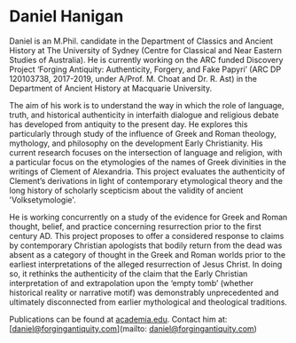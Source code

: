 # Daniel Hanigan
Daniel is an M.Phil. candidate in the Department of Classics and Ancient History at The University of Sydney (Centre for Classical and Near Eastern Studies of Australia). He is currently working on the ARC funded Discovery Project ‘Forging Antiquity: Authenticity, Forgery, and Fake Papyri’ (ARC DP 120103738, 2017-2019, under A/Prof. M. Choat and Dr. R. Ast) in the Department of Ancient History at Macquarie University. 

The aim of his work is to understand the way in which the role of language, truth, and historical authenticity in interfaith dialogue and religious debate has developed from antiquity to the present day. He explores this particularly through study of the influence of Greek and Roman theology, mythology, and philosophy on the development Early Christianity. His current research focuses on the intersection of language and religion, with a particular focus on the etymologies of the names of Greek divinities in the writings of Clement of Alexandria. This project evaluates the authenticity of Clement’s derivations in light of contemporary etymological theory and the long history of scholarly scepticism about the validity of ancient 'Volksetymologie'.

He is working concurrently on a study of the evidence for Greek and Roman thought, belief, and practice concerning resurrection prior to the first century AD. This project proposes to offer a considered response to claims by contemporary Christian apologists that bodily return from the dead was absent as a category of thought in the Greek and Roman worlds prior to the earliest interpretations of the alleged resurrection of Jesus Christ. In doing so, it rethinks the authenticity of the claim that the Early Christian interpretation of and extrapolation upon the ‘empty tomb’ (whether historical reality or narrative motif) was demonstrably unprecedented and ultimately disconnected from earlier mythological and theological traditions. 

Publications can be found at [academia.edu](http://sydney.academia.edu/DanielHanigan). Contact him at: [daniel@forgingantiquity.com](mailto: daniel@forgingantiquity.com) 
